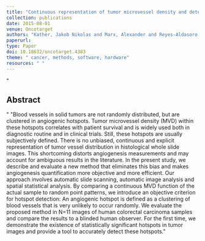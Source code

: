 ```yaml
---
title: "Continuous representation of tumor microvessel density and detection of angiogenic hotspots in histological whole-slide images"
collection: publications
date: 2015-08-01
venue: Oncotarget
authors: "Kather, Jakob Nikolas and Marx, Alexander and Reyes-Aldasoro, Constantino Carlos and Schad, Lothar R. and Zöllner, Frank Gerrit and Weis, Cleo-Aron"
paperurl:
type: Paper
doi: 10.18632/oncotarget.4383
theme: " cancer, methods, software, hardware"
resources: " "
---
```

"<h2> Abstract </h2>" "Blood vessels in solid tumors are not randomly distributed, but are clustered in angiogenic hotspots. Tumor microvessel density (MVD) within these hotspots correlates with patient survival and is widely used both in diagnostic routine and in clinical trials. Still, these hotspots are usually subjectively defined. There is no unbiased, continuous and explicit representation of tumor vessel distribution in histological whole slide images. This shortcoming distorts angiogenesis measurements and may account for ambiguous results in the literature. In the present study, we describe and evaluate a new method that eliminates this bias and makes angiogenesis quantification more objective and more efficient. Our approach involves automatic slide scanning, automatic image analysis and spatial statistical analysis. By comparing a continuous MVD function of the actual sample to random point patterns, we introduce an objective criterion for hotspot detection: An angiogenic hotspot is defined as a clustering of blood vessels that is very unlikely to occur randomly. We evaluate the proposed method in N=11 images of human colorectal carcinoma samples and compare the results to a blinded human observer. For the first time, we demonstrate the existence of statistically significant hotspots in tumor images and provide a tool to accurately detect these hotspots."
